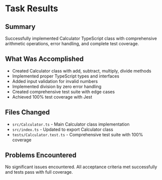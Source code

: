 # Task Results

## Summary

Successfully implemented Calculator TypeScript class with comprehensive arithmetic operations, error handling, and complete test coverage.

## What Was Accomplished

- Created Calculator class with add, subtract, multiply, divide methods
- Implemented proper TypeScript types and interfaces
- Added input validation for invalid numbers
- Implemented division by zero error handling
- Created comprehensive test suite with edge cases
- Achieved 100% test coverage with Jest

## Files Changed

- `src/Calculator.ts` - Main Calculator class implementation
- `src/index.ts` - Updated to export Calculator class
- `tests/Calculator.test.ts` - Comprehensive test suite with 100% coverage

## Problems Encountered

No significant issues encountered. All acceptance criteria met successfully and tests pass with full coverage.
